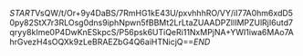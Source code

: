 $START$VsQW/t/Or+9y4DaBS/7RmHG1kE43U/pxvhhhRO/VY/iI77A0hm6xdD50py82StX7r3RLOsg0dns9iphNpwn5fBBMt2LrLtaZUAADPZllIMPZUlRjI6utd7qryy8kIme0P4DwKnESkpcS/P56psk6UTiQeRi11NxMPjNA+YWI1iwa6MAo7AhrGvezH4sOQXk9zLeBRAEZbG4Q6aiHTNicjQ==$END$